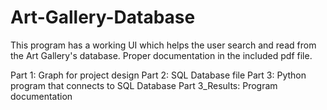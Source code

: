 # Art-Gallery-Database

This program has a working UI which helps the user search and read from the Art Gallery's database.
Proper documentation in the included pdf file.

Part 1: Graph for project design
Part 2: SQL Database file
Part 3: Python program that connects to SQL Database
Part 3_Results: Program documentation 
